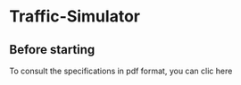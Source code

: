 # Traffic-Simulator

## Before starting 

To consult the specifications in pdf format, you can clic here


